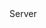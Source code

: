 <function name="GetTimeout" parent="CNetChan" type="classfunc">
	<description>
		<added version="0.7"></added>
	</description>
	<realm>Server</realm>
	<rets>
		<ret name="seconds" type="number"></ret>
	</rets>
</function>